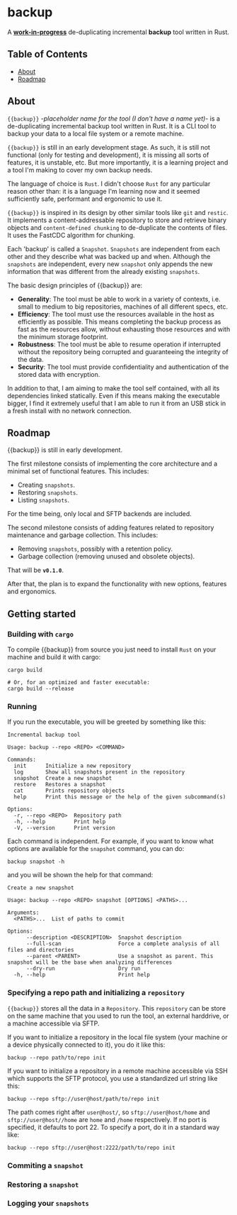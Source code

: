 # backup

A <u>**work-in-progress**</u> de-duplicating incremental **backup** tool written in Rust.

## Table of Contents

- [About](#about)
- [Roadmap](#roadmap)

## About
`{{backup}}` *-placeholder name for the tool (I don't have a name yet)-* is a de-duplicating incremental backup tool written in Rust. It is a CLI tool to backup your data to a local file system or a remote machine.

`{{backup}}` is still in an early development stage. As such, it is still not functional (only for testing and development), it is missing all sorts of features, it is unstable, etc. But more importantly, it is a learning project and a tool I'm making to cover my own backup needs.

The language of choice is `Rust`. I didn't choose `Rust` for any particular reason other than: it is a language I'm learning now and it seemed sufficiently safe, performant and ergonomic to use it.

`{{backup}}` is inspired in its design by other similar tools like `git` and `restic`. It implements a content-addressable repository to store and retrieve binary objects and `content-defined chunking` to de-duplicate the contents of files. It uses the FastCDC algorithm for chunking.

Each 'backup' is called a `Snapshot`. `Snapshots` are independent from each other and they describe what was backed up and when. Although the `snapshots` are independent, every new `snapshot` only appends the new information that was different from the already existing `snapshots`.

The basic design principles of {{backup}} are:

- **Generality**: The tool must be able to work in a variety of contexts, i.e. small to medium to big repositories, machines of all different specs, etc.
- **Efficiency**: The tool must use the resources available in the host as efficiently as possible. This means completing the backup process as fast as the resources allow, without exhausting those resources and with the minimum storage footprint.
- **Robustness**: The tool must be able to resume operation if interrupted without the repository being corrupted and guaranteeing the integrity of the data.
- **Security**: The tool must provide confidentiality and authentication of the stored data with encryption.

In addition to that, I am aiming to make the tool self contained, with all its dependencies linked statically. Even if this means making the executable bigger, I find it extremely useful that I am able to run it from an USB stick in a fresh install with no network connection.

## Roadmap
{{backup}} is still in early development.

The first milestone consists of implementing the core architecture and a minimal set of functional features. This includes:

- Creating `snapshots`.
- Restoring `snapshots`.
- Listing `snapshots`.

For the time being, only local and SFTP backends are included.

The second milestone consists of adding features related to repository maintenance and garbage collection. This includes:

- Removing `snapshots`, possibly with a retention policy.
- Garbage collection (removing unused and obsolete objects).

That will be **`v0.1.0`**.

After that, the plan is to expand the functionality with new options, features and ergonomics.

## Getting started

### Building with `cargo`
To compile {{backup}} from source you just need to install `Rust` on your machine and build it with cargo:

```
cargo build

# Or, for an optimized and faster executable:
cargo build --release
```

### Running
If you run the executable, you will be greeted by something like this:

```
Incremental backup tool

Usage: backup --repo <REPO> <COMMAND>

Commands:
  init      Initialize a new repository
  log       Show all snapshots present in the repository
  snapshot  Create a new snapshot
  restore   Restores a snapshot
  cat       Prints repository objects
  help      Print this message or the help of the given subcommand(s)

Options:
  -r, --repo <REPO>  Repository path
  -h, --help         Print help
  -V, --version      Print version
```

Each command is independent. For example, if you want to know what options are available for the `snapshot` command, you can do:

```
backup snapshot -h
```

and you will be shown the help for that command:

```
Create a new snapshot

Usage: backup --repo <REPO> snapshot [OPTIONS] <PATHS>...

Arguments:
  <PATHS>...  List of paths to commit

Options:
      --description <DESCRIPTION>  Snapshot description
      --full-scan                  Force a complete analysis of all files and directories
      --parent <PARENT>            Use a snapshot as parent. This snapshot will be the base when analyzing differences
      --dry-run                    Dry run
  -h, --help                       Print help
```

### Specifying a repo path and initializing a `repository`

`{{backup}}` stores all the data in a `Repository`. This `repository` can be store on the same machine that you used to run the tool, an external harddrive, or a machine accessible via SFTP.

If you want to initialize a repository in the local file system (your machine or a device physically connected to it), you do it like this:

```
backup --repo path/to/repo init
```

If you want to initialize a repository in a remote machine accessible via SSH which supports the SFTP protocol, you use a standardized url string like this:

```
backup --repo sftp://user@host/path/to/repo init
```

The path comes right after `user@host/`, so `sftp://user@host/home` and `sftp://user@host//home` are `home` and `/home` respectively. If no port is specified, it defaults to port 22. To specify a port, do it in a standard way like:

```
backup --repo sftp://user@host:2222/path/to/repo init
```

### Commiting a `snapshot`

### Restoring a `snapshot`

### Logging your `snapshots`
